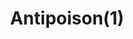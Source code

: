 ---
layout: item
title: Antipoison(1)
item-id: 179
datatable: true
id: 179
name: "Antipoison(1)"
members: false
lowalch: 57
highalch: 86
examine: "1 dose of antipoison potion."
monsters:
  - id: 690
    name: "Bandit"
    members: true
    combat_level: 74
    wiki_url: "https://oldschool.runescape.wiki/w/Bandit_(Bandit_Camp)#Level_74"
    drops:
      - quantity: "1"
        rarity: 0.14285714285714285
    image: "https://oldschool.runescape.wiki/images/3/39/Bandit_%28Bandit_Camp%29.png?068b7"
  - id: 695
    name: "Bandit"
    members: true
    combat_level: 57
    wiki_url: "https://oldschool.runescape.wiki/w/Bandit_(Bandit_Camp)#Level_57"
    drops:
      - quantity: "1"
        rarity: 0.14285714285714285
    image: "https://oldschool.runescape.wiki/images/3/39/Bandit_%28Bandit_Camp%29.png?068b7"
---